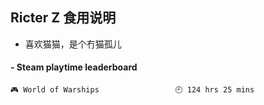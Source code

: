 ## Ricter Z 食用说明
- 喜欢猫猫，是个冇猫孤儿

<!-- steam-box start -->
#### - Steam playtime leaderboard
```text
🎮 World of Warships                 🕘 124 hrs 25 mins
```
<!-- Powered by https://github.com/YouEclipse/steam-box . -->
<!-- steam-box end -->
